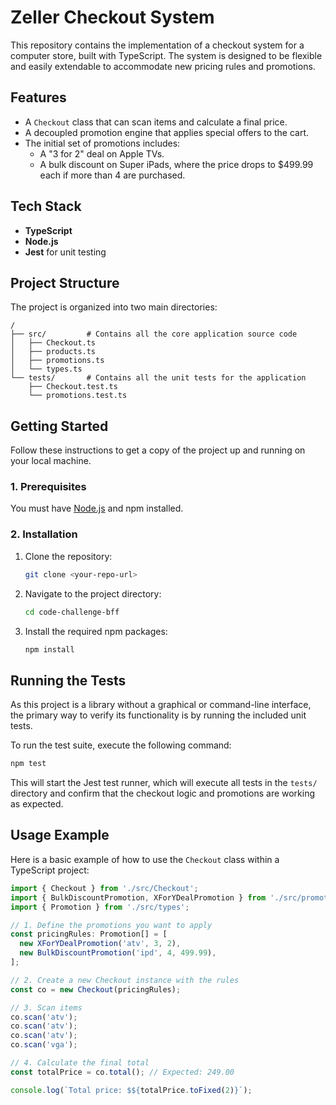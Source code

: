 # Zeller Checkout System

This repository contains the implementation of a checkout system for a computer store, built with TypeScript. The system is designed to be flexible and easily extendable to accommodate new pricing rules and promotions.

## Features

- A `Checkout` class that can scan items and calculate a final price.
- A decoupled promotion engine that applies special offers to the cart.
- The initial set of promotions includes:
    - A "3 for 2" deal on Apple TVs.
    - A bulk discount on Super iPads, where the price drops to $499.99 each if more than 4 are purchased.

## Tech Stack

- **TypeScript**
- **Node.js**
- **Jest** for unit testing

## Project Structure

The project is organized into two main directories:

```
/
├── src/         # Contains all the core application source code
│   ├── Checkout.ts
│   ├── products.ts
│   ├── promotions.ts
│   └── types.ts
└── tests/       # Contains all the unit tests for the application
    ├── Checkout.test.ts
    └── promotions.test.ts
```

## Getting Started

Follow these instructions to get a copy of the project up and running on your local machine.

### 1. Prerequisites

You must have [Node.js](https://nodejs.org/) and npm installed. 

### 2. Installation

1. Clone the repository:
   ```sh
   git clone <your-repo-url>
   ```
2. Navigate to the project directory:
   ```sh
   cd code-challenge-bff
   ```
3. Install the required npm packages:
   ```sh
   npm install
   ```

## Running the Tests

As this project is a library without a graphical or command-line interface, the primary way to verify its functionality is by running the included unit tests.

To run the test suite, execute the following command:

```sh
npm test
```

This will start the Jest test runner, which will execute all tests in the `tests/` directory and confirm that the checkout logic and promotions are working as expected.

## Usage Example

Here is a basic example of how to use the `Checkout` class within a TypeScript project:

```typescript
import { Checkout } from './src/Checkout';
import { BulkDiscountPromotion, XForYDealPromotion } from './src/promotions';
import { Promotion } from './src/types';

// 1. Define the promotions you want to apply
const pricingRules: Promotion[] = [
  new XForYDealPromotion('atv', 3, 2),
  new BulkDiscountPromotion('ipd', 4, 499.99),
];

// 2. Create a new Checkout instance with the rules
const co = new Checkout(pricingRules);

// 3. Scan items
co.scan('atv');
co.scan('atv');
co.scan('atv');
co.scan('vga');

// 4. Calculate the final total
const totalPrice = co.total(); // Expected: 249.00

console.log(`Total price: $${totalPrice.toFixed(2)}`);
```
